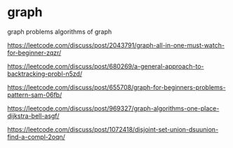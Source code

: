 # graph
graph problems
algorithms of graph

https://leetcode.com/discuss/post/2043791/graph-all-in-one-must-watch-for-beginner-zqzr/

https://leetcode.com/discuss/post/680269/a-general-approach-to-backtracking-probl-n5zd/

https://leetcode.com/discuss/post/655708/graph-for-beginners-problems-pattern-sam-06fb/

https://leetcode.com/discuss/post/969327/graph-algorithms-one-place-dijkstra-bell-asgf/

https://leetcode.com/discuss/post/1072418/disjoint-set-union-dsuunion-find-a-compl-2oqn/
